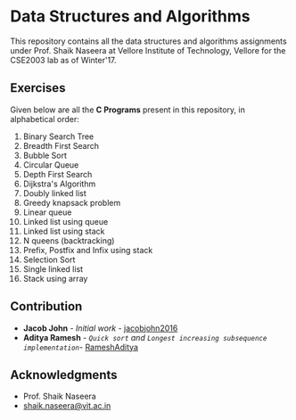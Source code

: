 # Data Structures and Algorithms

This repository contains all the data structures and algorithms assignments under Prof. Shaik Naseera at Vellore Institute of Technology, Vellore for the CSE2003 lab as of Winter'17.

## Exercises

Given below are all the __C Programs__ present in this repository, in alphabetical order:

1. Binary Search Tree
2. Breadth First Search
3. Bubble Sort
4. Circular Queue
5. Depth First Search
6. Dijkstra's Algorithm
7. Doubly linked list
8. Greedy knapsack problem
9. Linear queue
10. Linked list using queue
11. Linked list using stack
12. N queens (backtracking)
13. Prefix, Postfix and Infix using stack
14. Selection Sort
15. Single linked list
16. Stack using array

## Contribution

* **Jacob John** - *Initial work* - [jacobjohn2016](github.com/jacobjohn2016/)
* **Aditya Ramesh** - *`Quick sort` and `Longest increasing subsequence implementation`*- [RameshAditya](github.com/RameshAditya/)

## Acknowledgments

* Prof. Shaik Naseera
* shaik.naseera@vit.ac.in
